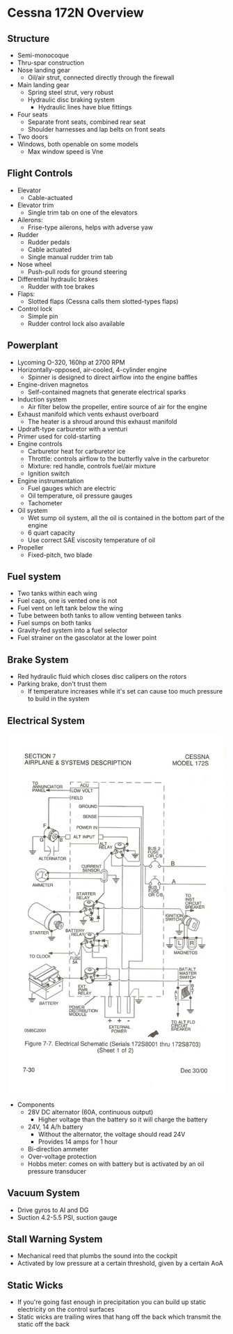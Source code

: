 # Cessna 172N Overview

## Structure

- Semi-monocoque
- Thru-spar construction
- Nose landing gear
  - Oil/air strut, connected directly through the firewall
- Main landing gear
  - Spring steel strut, very robust
  - Hydraulic disc braking system
    - Hydraulic lines have blue fittings
- Four seats
  - Separate front seats, combined rear seat
  - Shoulder harnesses and lap belts on front seats
- Two doors
- Windows, both openable on some models
  - Max window speed is Vne

## Flight Controls

- Elevator
  - Cable-actuated
- Elevator trim
  - Single trim tab on one of the elevators
- Ailerons:
  - Frise-type ailerons, helps with adverse yaw
- Rudder
  - Rudder pedals
  - Cable actuated
  - Single manual rudder trim tab
- Nose wheel
  - Push-pull rods for ground steering
- Differential hydraulic brakes
  - Rudder with toe brakes
- Flaps:
  - Slotted flaps (Cessna calls them slotted-types flaps)
- Control lock
  - Simple pin
  - Rudder control lock also available

## Powerplant

- Lycoming O-320, 160hp at 2700 RPM
- Horizontally-opposed, air-cooled, 4-cylinder engine
  - Spinner is designed to direct airflow into the engine baffles
- Engine-driven magnetos
  - Self-contained magnets that generate electrical sparks
- Induction system
  - Air filter below the propeller, entire source of air for the engine
- Exhaust manifold which vents exhaust overboard
  - The heater is a shroud around this exhaust manifold
- Updraft-type carburetor with a venturi
- Primer used for cold-starting
- Engine controls
  - Carburetor heat for carburetor ice
  - Throttle: controls airflow to the butterfly valve in the carburetor
  - Mixture: red handle, controls fuel/air mixture
  - Ignition switch
- Engine instrumentation
  - Fuel gauges which are electric
  - Oil temperature, oil pressure gauges
  - Tachometer
- Oil system
  - Wet sump oil system, all the oil is contained in the bottom part of the engine
  - 6 quart capacity
  - Use correct SAE viscosity temperature of oil
- Propeller
  - Fixed-pitch, two blade

## Fuel system

- Two tanks within each wing
- Fuel caps, one is vented one is not
- Fuel vent on left tank below the wing
- Tube between both tanks to allow venting between tanks
- Fuel sumps on both tanks
- Gravity-fed system into a fuel selector
- Fuel strainer on the gascolator at the lower point

## Brake System

- Red hydraulic fluid which closes disc calipers on the rotors
- Parking brake, don't trust them
  - If temperature increases while it's set can cause too much pressure to build in the system

## Electrical System

![172N Electrical Diagram](images/c172n-electrical.png)

- Components
  - 28V DC alternator (60A, continuous output)
    - Higher voltage than the battery so it will charge the battery
  - 24V, 14 A/h battery
    - Without the alternator, the voltage should read 24V
    - Provides 14 amps for 1 hour
  - Bi-direction ammeter
  - Over-voltage protection
  - Hobbs meter: comes on with battery but is activated by an oil pressure transducer

## Vacuum System

- Drive gyros to AI and DG
- Suction 4.2-5.5 PSI, suction gauge

## Stall Warning System

- Mechanical reed that plumbs the sound into the cockpit
- Activated by low pressure at a certain threshold, given by a certain AoA

## Static Wicks

- If you're going fast enough in precipitation you can build up static electricity on the control surfaces
- Static wicks are trailing wires that hang off the back which transmit the static off the back
